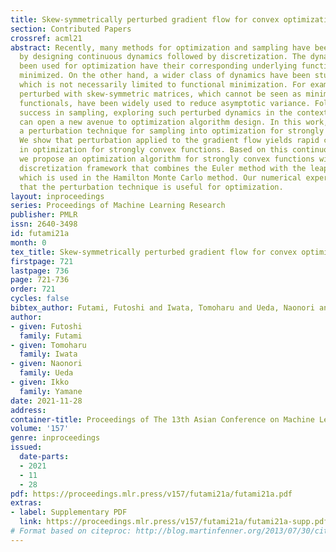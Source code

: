 ```yaml
---
title: Skew-symmetrically perturbed gradient flow for convex optimization
section: Contributed Papers
crossref: acml21
abstract: Recently, many methods for optimization and sampling have been developed
  by designing continuous dynamics followed by discretization. The dynamics that have
  been used for optimization have their corresponding underlying functionals to be
  minimized. On the other hand, a wider class of dynamics have been studied for sampling,
  which is not necessarily limited to functional minimization. For example, dynamics
  perturbed with skew-symmetric matrices, which cannot be seen as minimization of
  functionals, have been widely used to reduce asymptotic variance. Following this
  success in sampling, exploring such perturbed dynamics in the context of optimization
  can open a new avenue to optimization algorithm design. In this work, we introduce
  a perturbation technique for sampling into optimization for strongly convex functions.
  We show that perturbation applied to the gradient flow yields rapid convergence
  in optimization for strongly convex functions. Based on this continuous dynamics,
  we propose an optimization algorithm for strongly convex functions with a novel
  discretization framework that combines the Euler method with the leapfrog method
  which is used in the Hamilton Monte Carlo method. Our numerical experiments show
  that the perturbation technique is useful for optimization.
layout: inproceedings
series: Proceedings of Machine Learning Research
publisher: PMLR
issn: 2640-3498
id: futami21a
month: 0
tex_title: Skew-symmetrically perturbed gradient flow for convex optimization
firstpage: 721
lastpage: 736
page: 721-736
order: 721
cycles: false
bibtex_author: Futami, Futoshi and Iwata, Tomoharu and Ueda, Naonori and Yamane, Ikko
author:
- given: Futoshi
  family: Futami
- given: Tomoharu
  family: Iwata
- given: Naonori
  family: Ueda
- given: Ikko
  family: Yamane
date: 2021-11-28
address:
container-title: Proceedings of The 13th Asian Conference on Machine Learning
volume: '157'
genre: inproceedings
issued:
  date-parts:
  - 2021
  - 11
  - 28
pdf: https://proceedings.mlr.press/v157/futami21a/futami21a.pdf
extras:
- label: Supplementary PDF
  link: https://proceedings.mlr.press/v157/futami21a/futami21a-supp.pdf
# Format based on citeproc: http://blog.martinfenner.org/2013/07/30/citeproc-yaml-for-bibliographies/
---
```

